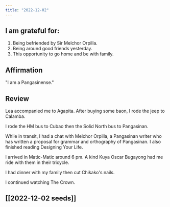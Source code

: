 ```yaml
---
title: "2022-12-02"
---
```

## I am grateful for:
1. Being befriended by Sir Melchor Orpilla.
2. Being around good friends yesterday.
3. This opportunity to go home and be with family.

## Affirmation

"I am a Pangasinense."

## Review

Lea accompanied me to Agapita. After buying some baon, I rode the jeep to Calamba.

I rode the HM bus to Cubao then the Solid North bus to Pangasinan.

While in transit, I had a chat with Melchor Orpilla, a Pangasinan writer who has written a proposal for grammar and orthography of Pangasinan. I also finished reading Designing Your Life.

I arrived in Matic-Matic around 6 pm. A kind Kuya Oscar Bugayong had me ride with them in their tricycle.

I had dinner with my family then cut Chikako's nails.

I continued watching The Crown.

## [[2022-12-02 seeds]]
